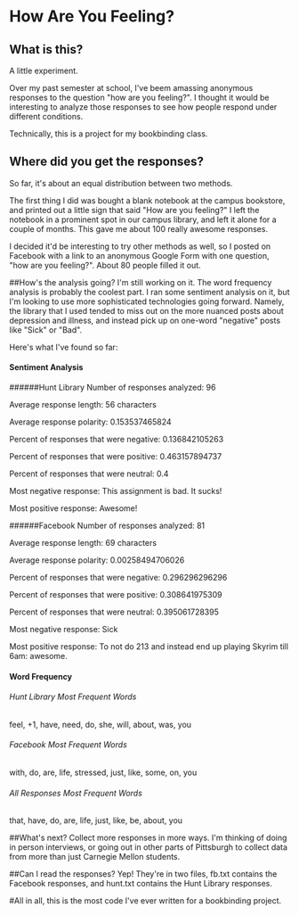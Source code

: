 # How Are You Feeling?

## What is this?
A little experiment.

Over my past semester at school, I've beem amassing anonymous responses to the question "how are you feeling?". I thought it would be interesting to analyze those responses to see how people respond under different conditions.

Technically, this is a project for my bookbinding class.

## Where did you get the responses?
So far, it's about an equal distribution between two methods. 

The first thing I did was bought a blank notebook at the campus bookstore, and printed out a little sign that said "How are you feeling?" I left the notebook in a prominent spot in our campus library, and left it alone for a couple of months. This gave me about 100 really awesome responses.

I decided it'd be interesting to try other methods as well, so I posted on Facebook with a link to an anonymous Google Form with one question, "how are you feeling?". About 80 people filled it out.

##How's the analysis going?
I'm still working on it. The word frequency analysis is probably the coolest part. I ran some sentiment analysis on it, but I'm looking to use more sophisticated technologies going forward. Namely, the library that I used tended to miss out on the more nuanced posts about depression and illness, and instead pick up on one-word "negative" posts like "Sick" or "Bad". 

Here's what I've found so far:
#### Sentiment Analysis
######Hunt Library
Number of responses analyzed: 96

Average response length: 56 characters

Average response polarity: 0.153537465824

Percent of responses that were negative: 0.136842105263

Percent of responses that were positive: 0.463157894737

Percent of responses that were neutral: 0.4

Most negative response: This assignment is bad. It sucks!

Most positive response: Awesome!


######Facebook
Number of responses analyzed: 81

Average response length: 69 characters

Average response polarity: 0.00258494706026

Percent of responses that were negative: 0.296296296296

Percent of responses that were positive: 0.308641975309

Percent of responses that were neutral: 0.395061728395

Most negative response: Sick

Most positive response: To not do 213 and instead end up playing Skyrim till 6am: awesome. 

#### Word Frequency
###### Hunt Library Most Frequent Words
feel, +1, have, need, do, she, will, about, was, you

###### Facebook Most Frequent Words
with, do, are, life, stressed, just, like, some, on, you

###### All Responses Most Frequent Words
that, have, do, are, life, just, like, be, about, you


##What's next?
Collect more responses in more ways. I'm thinking of doing in person interviews, or going out in other parts of Pittsburgh to collect data from more than just Carnegie Mellon students.

##Can I read the responses?
Yep! They're in two files, fb.txt contains the Facebook responses, and hunt.txt contains the Hunt Library responses.

#All in all, this is the most code I've ever written for a bookbinding project.
